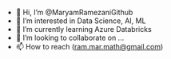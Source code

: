 - 👋 Hi, I’m @MaryamRamezaniGithub
- 👀 I’m interested in Data Science, AI, ML                                                                               
- 🌱 I’m currently learning Azure Databricks
- 💞️ I’m looking to collaborate on ...
- 📫 How to reach (ram.mar.math@gmail.com)

<!---
MaryamRamezaniGithub/MaryamRamezaniGithub is a ✨ special ✨ repository because its `README.md` (this file) appears on your GitHub profile.
You can click the Preview link to take a look at your changes.
--->
